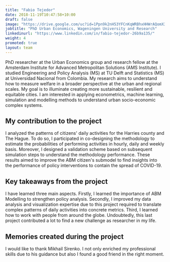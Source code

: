 ```yaml
---
title: "Fabio Tejedor"
date: 2018-11-19T10:47:58+10:00
draft: false
image: "https://drive.google.com/uc?id=1Ppn9k2nH53YFCnKqWRBhxHHWrAQomX39"
jobtitle: "PhD Urban Economics, Wageningen University and Research"
linkedinurl: "https://www.linkedin.com/in/fabio-tejedor-26b9a135/"
weight: 4
promoted: true
layout: team
---
```


PhD researcher at the Urban Economics group and research fellow at the Amsterdam Institute for Advanced Metropolitan
Solutions (AMS Institute). I studied Engineering and Policy Analysis (MS) at TU Delft and Statistics (MS) at Universidad
Nacional from Colombia. My research aims to understand how to measure welfare in a broader perspective at the urban and
regional scales. My goal is to illuminate creating more sustainable, resilient and equitable cities. I am interested in
applying econometrics, machine learning, simulation and modelling methods to understand urban socio-economic complex
systems.

## My contribution to the project

I analyzed the patterns of citizens' daily activities for the Harries county and The Hague. To do so, I participated in
co-designing the methodology to estimate the probabilities of performing activities in hourly, daily and weekly basis.
Moreover, I designed a validation scheme based on subsequent simulation steps to understand the methodology performance.
These results aimed to improve the ABM citizen's submodel to find insights into the performance of policy interventions
to contain the spread of COVID-19.

## Key takeaways from the project

I have learned three main aspects. Firstly, I learned the importance of ABM Modelling to strengthen policy analysis.
Secondly, I improved my data analysis and visualization expertise due to this project required to translate complex
patterns of daily activities into concrete metrics. Third, I learned how to work with people from around the globe.
Undoubtedly, this last project contributed a lot to find a new challenge as researcher in my life.

## Memories created during the project

I would like to thank Mikhail Sirenko. I not only enriched my professional skills due to his guidance but also I found a
good friend in the right moment. 